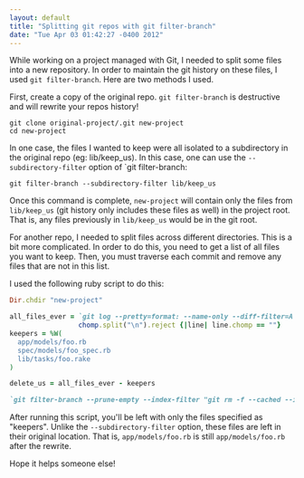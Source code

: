 ```yaml
---
layout: default
title: "Splitting git repos with git filter-branch"
date: "Tue Apr 03 01:42:27 -0400 2012"
---
```


While working on a project managed with Git, I needed to split some files into
a new repository.  In order to maintain the git history on these files, I used
`git filter-branch`.  Here are two methods I used.

First, create a copy of the original repo. `git filter-branch` is destructive
and will rewrite your repos history!

    git clone original-project/.git new-project
    cd new-project


In one case, the files I wanted to keep were all isolated to a subdirectory in
the original repo (eg: lib/keep_us). In this case, one can use the 
`--subdirectory-filter` option of `git filter-branch:

    git filter-branch --subdirectory-filter lib/keep_us


Once this command is complete, `new-project` will contain only the files from
`lib/keep_us` (git history only includes these files as well) in the project
root. That is, any files previously in `lib/keep_us` would be in the git root.

For another repo, I needed to split files across different directories. This
is a bit more complicated. In order to do this, you need to get a list of
all files you want to keep. Then, you must traverse each commit and remove any
files that are not in this list.

I used the following ruby script to do this:

```ruby
Dir.chdir "new-project"

all_files_ever = `git log --pretty=format: --name-only --diff-filter=A | sort -`.
                 chomp.split("\n").reject {|line| line.chomp == ""}
keepers = %W(
  app/models/foo.rb
  spec/models/foo_spec.rb
  lib/tasks/foo.rake
)

delete_us = all_files_ever - keepers

`git filter-branch --prune-empty --index-filter "git rm -f --cached --ignore-unmatch #{delete_us.join(' ')}" HEAD`
```

After running this script, you'll be left with only the files specified as
"keepers". Unlike the `--subdirectory-filter` option, these files are left in
their original location. That is, `app/models/foo.rb` is still
`app/models/foo.rb` after the rewrite.

Hope it helps someone else!
